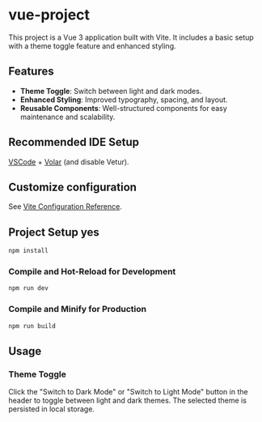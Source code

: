 # vue-project

This project is a Vue 3 application built with Vite. It includes a basic setup with a theme toggle feature and enhanced styling.

## Features

- **Theme Toggle**: Switch between light and dark modes.
- **Enhanced Styling**: Improved typography, spacing, and layout.
- **Reusable Components**: Well-structured components for easy maintenance and scalability.

## Recommended IDE Setup

[VSCode](https://code.visualstudio.com/) + [Volar](https://marketplace.visualstudio.com/items?itemName=Vue.volar) (and disable Vetur).

## Customize configuration

See [Vite Configuration Reference](https://vite.dev/config/).

## Project Setup yes

```sh
npm install
```

### Compile and Hot-Reload for Development

```sh
npm run dev
```

### Compile and Minify for Production

```sh
npm run build
```

## Usage

### Theme Toggle

Click the "Switch to Dark Mode" or "Switch to Light Mode" button in the header to toggle between light and dark themes. The selected theme is persisted in local storage.
